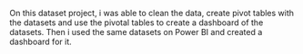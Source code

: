 On this dataset project, i was able to clean the data, create pivot tables with the datasets and use the pivotal tables to create a dashboard of the datasets. Then i used the same datasets on Power BI and created a dashboard for it.
